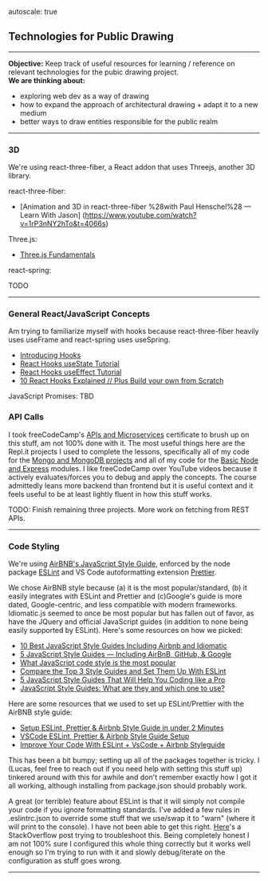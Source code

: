 autoscale: true

## Technologies for Public Drawing

---

**Objective:** Keep track of useful resources for learning / reference on relevant technologies for the pubic drawing project.
<br>
**We are thinking about:**

- exploring web dev as a way of drawing
- how to expand the approach of architectural drawing + adapt it to a new medium
- better ways to draw entities responsible for the public realm

---

### 3D

We're using react-three-fiber, a React addon that uses Threejs, another 3D library.

react-three-fiber:

- [Animation and 3D in react-three-fiber %28with Paul Henschel%28 — Learn With Jason] (https://www.youtube.com/watch?v=1rP3nNY2hTo&t=4066s)

Three.js:

- [Three.js Fundamentals](https://threejsfundamentals.org/)

react-spring:

TODO

---

### General React/JavaScript Concepts

Am trying to familiarize myself with hooks because react-three-fiber heavily uses useFrame and react-spring uses useSpring.

- [Introducing Hooks](https://reactjs.org/docs/hooks-intro.html)
- [React Hooks useState Tutorial](https://www.youtube.com/watch?v=9xhKH43llhU&list=PLN3n1USn4xlmyw3ebYuZmGp60mcENitdM&index=1)
- [React Hooks useEffect Tutorial](https://www.youtube.com/watch?v=j1ZRyw7OtZs&list=PLN3n1USn4xlmyw3ebYuZmGp60mcENitdM&index=2)
- [10 React Hooks Explained // Plus Build your own from Scratch](https://www.youtube.com/watch?v=TNhaISOUy6Q)

JavaScript Promises: TBD

### API Calls

I took freeCodeCamp's [APIs and Microservices](https://www.freecodecamp.org/learn/apis-and-microservices/) certificate to brush up on this stuff, am not 100% done with it. The most useful things here are the Repl.it projects I used to complete the lessons, specifically all of my code for the [Mongo and MongoDB projects](https://replit.com/@lucasgelfond/MongoDB-and-Mongoose) and all of my code for the [Basic Node and Express](https://replit.com/@lucasgelfond/Node-and-Express) modules. I like freeCodeCamp over YouTube videos because it actively evaluates/forces you to debug and apply the concepts. The course admittedly leans more backend than frontend but it is useful context and it feels useful to be at least lightly fluent in how this stuff works.

TODO: Finish remaining three projects. More work on fetching from REST APIs.

---

### Code Styling

We're using [AirBNB's JavaScript Style Guide](https://github.com/airbnb/javascript), enforced by the node package [ESLint](https://eslint.org/docs/user-guide/getting-started) and VS Code autoformatting extension [Prettier](https://prettier.io/).

We chose AirBNB style because (a) it is the most popular/standard, (b) it easily integrates with ESLint and Prettier and (c)Google's guide is more dated, Google-centric, and less compatible with modern frameworks. Idiomatic.js seemed to once be most popular but has fallen out of favor, as have the JQuery and official JavaScript guides (in addition to none being easily supported by ESLint). Here's some resources on how we picked:

- [10 Best JavaScript Style Guides Including Airbnb and Idiomatic](https://noeticforce.com/best-javascript-style-guide-for-maintainable-code)
- [5 JavaScript Style Guides — Including AirBnB, GitHub, & Google](https://codeburst.io/5-javascript-style-guides-including-airbnb-github-google-88cbc6b2b7aa)
- [What JavaScript code style is the most popular](https://hackernoon.com/what-javascript-code-style-is-the-most-popular-5a3f5bec1f6f)
- [Compare the Top 3 Style Guides and Set Them Up With ESLint](https://betterprogramming.pub/comparing-the-top-three-style-guides-and-setting-them-up-with-eslint-98ea0d2fc5b7)
- [5 JavaScript Style Guides That Will Help You Coding like a Pro](https://javascript.plainenglish.io/javascript-style-guides-write-better-code-f74f71318625)
- [JavaScript Style Guides: What are they and which one to use?](https://www.youtube.com/watch?v=UQd-50Pew94)

Here are some resources that we used to set up ESLint/Prettier with the AirBNB style guide:

- [Setup ESLint, Prettier & Airbnb Style Guide in under 2 Minutes](https://www.youtube.com/watch?v=qibrJYImqLU)
- [VSCode ESLint, Prettier & Airbnb Style Guide Setup](https://www.youtube.com/watch?v=SydnKbGc7W8)
- [Improve Your Code With ESLint + VsCode + Airbnb Styleguide](https://www.youtube.com/watch?v=mfGkKlMDfwQ)

This has been a bit bumpy; setting up all of the packages together is tricky. I (Lucas, feel free to reach out if you need help with setting this stuff up) tinkered around with this for awhile and don't remember exactly how I got it all working, although installing from package.json should probably work.

A great (or terrible) feature about ESLint is that it will simply not compile your code if you ignore formatting standards. I've added a few rules in .eslintrc.json to override some stuff that we use/swap it to "warn" (where it will print to the console). I have not been able to get this right. [Here](https://stackoverflow.com/questions/68167196/eslint-no-params-reassign-will-not-override-prettier-vs-code-airbnb-style)'s a StackOverflow post trying to troubleshoot this. Being completely honest I am not 100% sure I configured this whole thing correctly but it works well enough so I'm trying to run with it and slowly debug/iterate on the configuration as stuff goes wrong.

---
